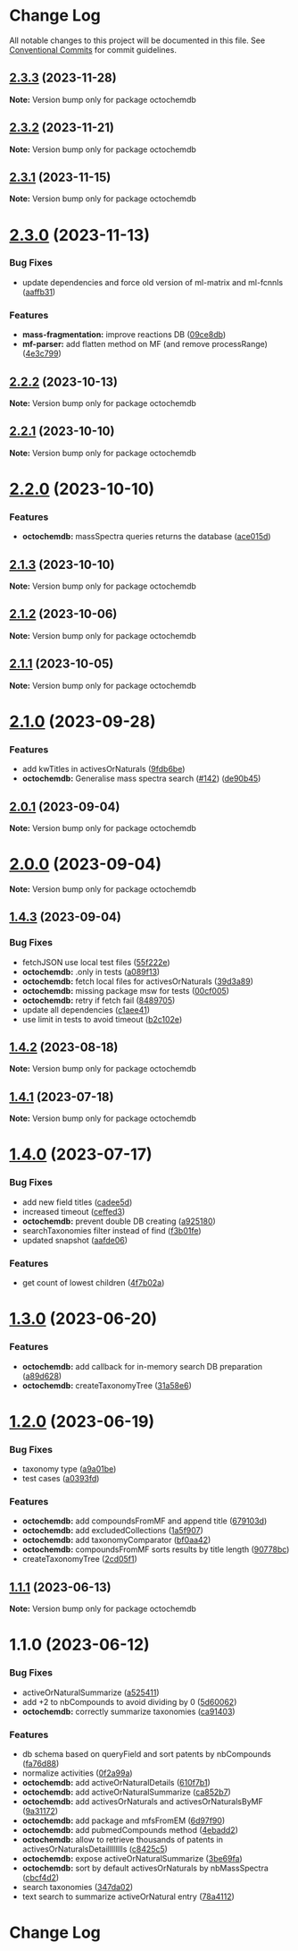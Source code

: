 # Change Log

All notable changes to this project will be documented in this file.
See [Conventional Commits](https://conventionalcommits.org) for commit guidelines.

## [2.3.3](https://github.com/cheminfo/mass-tools/compare/octochemdb@2.3.2...octochemdb@2.3.3) (2023-11-28)

**Note:** Version bump only for package octochemdb





## [2.3.2](https://github.com/cheminfo/mass-tools/compare/octochemdb@2.3.1...octochemdb@2.3.2) (2023-11-21)

**Note:** Version bump only for package octochemdb





## [2.3.1](https://github.com/cheminfo/mass-tools/compare/octochemdb@2.3.0...octochemdb@2.3.1) (2023-11-15)

**Note:** Version bump only for package octochemdb





# [2.3.0](https://github.com/cheminfo/mass-tools/compare/octochemdb@2.2.2...octochemdb@2.3.0) (2023-11-13)


### Bug Fixes

* update dependencies and force old version of ml-matrix and ml-fcnnls ([aaffb31](https://github.com/cheminfo/mass-tools/commit/aaffb31aea9db1855ac5f1587456b411e8c85ba3))


### Features

* **mass-fragmentation:** improve reactions DB ([09ce8db](https://github.com/cheminfo/mass-tools/commit/09ce8dbba25836bdacb2afeaaa8ef45543f75c71))
* **mf-parser:** add flatten method on MF (and remove processRange) ([4e3c799](https://github.com/cheminfo/mass-tools/commit/4e3c79964c05f0fba33975069a1b442f4514976f))





## [2.2.2](https://github.com/cheminfo/mass-tools/compare/octochemdb@2.2.1...octochemdb@2.2.2) (2023-10-13)

**Note:** Version bump only for package octochemdb





## [2.2.1](https://github.com/cheminfo/mass-tools/compare/octochemdb@2.2.0...octochemdb@2.2.1) (2023-10-10)

**Note:** Version bump only for package octochemdb





# [2.2.0](https://github.com/cheminfo/mass-tools/compare/octochemdb@2.1.3...octochemdb@2.2.0) (2023-10-10)


### Features

* **octochemdb:** massSpectra queries returns the database ([ace015d](https://github.com/cheminfo/mass-tools/commit/ace015dc660d14118996ceb3e5fd537e29b9b22f))





## [2.1.3](https://github.com/cheminfo/mass-tools/compare/octochemdb@2.1.2...octochemdb@2.1.3) (2023-10-10)

**Note:** Version bump only for package octochemdb





## [2.1.2](https://github.com/cheminfo/mass-tools/compare/octochemdb@2.1.1...octochemdb@2.1.2) (2023-10-06)

**Note:** Version bump only for package octochemdb





## [2.1.1](https://github.com/cheminfo/mass-tools/compare/octochemdb@2.1.0...octochemdb@2.1.1) (2023-10-05)

**Note:** Version bump only for package octochemdb





# [2.1.0](https://github.com/cheminfo/mass-tools/compare/octochemdb@2.0.1...octochemdb@2.1.0) (2023-09-28)


### Features

* add kwTitles in activesOrNaturals ([9fdb6be](https://github.com/cheminfo/mass-tools/commit/9fdb6be47cdaa9eb0717c8fa923804697fac8248))
* **octochemdb:** Generalise mass spectra search  ([#142](https://github.com/cheminfo/mass-tools/issues/142)) ([de90b45](https://github.com/cheminfo/mass-tools/commit/de90b45a97f64ab9af8a2de4ce2a81b6f0c4db62))





## [2.0.1](https://github.com/cheminfo/mass-tools/compare/octochemdb@1.4.3...octochemdb@2.0.1) (2023-09-04)

**Note:** Version bump only for package octochemdb





# [2.0.0](https://github.com/cheminfo/mass-tools/compare/octochemdb@1.4.3...octochemdb@2.0.0) (2023-09-04)

**Note:** Version bump only for package octochemdb





## [1.4.3](https://github.com/cheminfo/mass-tools/compare/octochemdb@1.4.2...octochemdb@1.4.3) (2023-09-04)


### Bug Fixes

* fetchJSON use local test files ([55f222e](https://github.com/cheminfo/mass-tools/commit/55f222e9e412d043b4d124adaed3fc07c6e7f9cd))
* **octochemdb:** .only in tests ([a089f13](https://github.com/cheminfo/mass-tools/commit/a089f13c0818cd1dfe6632c154fd8d0db04dfd0a))
* **octochemdb:** fetch local files for activesOrNaturals ([39d3a89](https://github.com/cheminfo/mass-tools/commit/39d3a891df2cd622b52e41339682b37d8c41516c))
* **octochemdb:** missing package msw for tests ([00cf005](https://github.com/cheminfo/mass-tools/commit/00cf00593a5a933b70fdd01907a6ea62691d204d))
* **octochemdb:** retry if fetch fail ([8489705](https://github.com/cheminfo/mass-tools/commit/8489705bad049383dd7fa22fe79cdb4f99edb709))
* update all dependencies ([c1aee41](https://github.com/cheminfo/mass-tools/commit/c1aee417d98ee83caf88489dc60db7ee449c744e))
* use limit in tests to avoid timeout ([b2c102e](https://github.com/cheminfo/mass-tools/commit/b2c102e0b5f25963e7071d4f38ece8f622f60787))





## [1.4.2](https://github.com/cheminfo/mass-tools/compare/octochemdb@1.4.1...octochemdb@1.4.2) (2023-08-18)

**Note:** Version bump only for package octochemdb





## [1.4.1](https://github.com/cheminfo/mass-tools/compare/octochemdb@1.4.0...octochemdb@1.4.1) (2023-07-18)

**Note:** Version bump only for package octochemdb





# [1.4.0](https://github.com/cheminfo/mass-tools/compare/octochemdb@1.3.0...octochemdb@1.4.0) (2023-07-17)


### Bug Fixes

* add new field titles ([cadee5d](https://github.com/cheminfo/mass-tools/commit/cadee5d7cc691e9edd80d1bb5a03832484f0a28e))
* increased timeout ([ceffed3](https://github.com/cheminfo/mass-tools/commit/ceffed30fd2647533325fb5a3fb0fbd7a623e4fc))
* **octochemdb:** prevent double DB creating ([a925180](https://github.com/cheminfo/mass-tools/commit/a9251804deec2c0211ca8683378cd2be3a7a064e))
* searchTaxonomies filter instead of find ([f3b01fe](https://github.com/cheminfo/mass-tools/commit/f3b01fe66628719541b003fdc4d5af28ed140e4d))
* updated snapshot ([aafde06](https://github.com/cheminfo/mass-tools/commit/aafde06a8e52ab10094ae64b60448252b46245c4))


### Features

* get count of lowest children ([4f7b02a](https://github.com/cheminfo/mass-tools/commit/4f7b02a8f8179725edc92423373571372c6e9a7f))





# [1.3.0](https://github.com/cheminfo/mass-tools/compare/octochemdb@1.2.0...octochemdb@1.3.0) (2023-06-20)


### Features

* **octochemdb:** add callback for in-memory search DB preparation ([a89d628](https://github.com/cheminfo/mass-tools/commit/a89d628e5539f5814b603044666b08d9ff68d894))
* **octochemdb:** createTaxonomyTree ([31a58e6](https://github.com/cheminfo/mass-tools/commit/31a58e66a84bc0460972f67a3a360324e5dce111))





# [1.2.0](https://github.com/cheminfo/mass-tools/compare/octochemdb@1.1.1...octochemdb@1.2.0) (2023-06-19)


### Bug Fixes

* taxonomy type ([a9a01be](https://github.com/cheminfo/mass-tools/commit/a9a01be7a597b54902f1f4bef2e40c60fede1f68))
* test cases ([a0393fd](https://github.com/cheminfo/mass-tools/commit/a0393fdb94cffaf4ebc2cc944e9e4697470eb57e))


### Features

* **octochemdb:** add compoundsFromMF and append title ([679103d](https://github.com/cheminfo/mass-tools/commit/679103d065f4abf8dbd324e1e5d4b7990d7da628))
* **octochemdb:** add excludedCollections ([1a5f907](https://github.com/cheminfo/mass-tools/commit/1a5f907e68d49d795bbf4617adb0922ab46369a2))
* **octochemdb:** add taxonomyComparator ([bf0aa42](https://github.com/cheminfo/mass-tools/commit/bf0aa42d94c78e46282343a74cb8c27abe556e96))
* **octochemdb:** compoundsFromMF sorts results by title length ([90778bc](https://github.com/cheminfo/mass-tools/commit/90778bc45001747cfddc945d6dead40ac6038365))
* createTaxonomyTree ([2cd05f1](https://github.com/cheminfo/mass-tools/commit/2cd05f1ac0c2b2923d3e277567599624f3b9a04e))





## [1.1.1](https://github.com/cheminfo/mass-tools/compare/octochemdb@1.1.0...octochemdb@1.1.1) (2023-06-13)

**Note:** Version bump only for package octochemdb





# 1.1.0 (2023-06-12)


### Bug Fixes

* activeOrNaturalSummarize ([a525411](https://github.com/cheminfo/mass-tools/commit/a525411c7ca77758e6d856ffeedfafcbe763fb5a))
* add +2 to nbCompounds to avoid dividing by 0 ([5d60062](https://github.com/cheminfo/mass-tools/commit/5d6006204b3979e22895e7ac33ba36f9633b39e6))
* **octochemdb:** correctly summarize taxonomies ([ca91403](https://github.com/cheminfo/mass-tools/commit/ca91403aa4479233cd3188a47854e218cd13141a))


### Features

* db schema based on queryField and sort patents by nbCompounds ([fa76d88](https://github.com/cheminfo/mass-tools/commit/fa76d882388a4fdc06d7ec33eabd8bd9d6edb88d))
* normalize activities ([0f2a99a](https://github.com/cheminfo/mass-tools/commit/0f2a99aaa250cca23943f9a6e4f35eead35b753e))
* **octochemdb:** add activeOrNaturalDetails ([610f7b1](https://github.com/cheminfo/mass-tools/commit/610f7b14ecfe3d6d582966421911ac15e71c2771))
* **octochemdb:** add activeOrNaturalSummarize ([ca852b7](https://github.com/cheminfo/mass-tools/commit/ca852b70e540227665a7ca65793c25ef3d7ffe38))
* **octochemdb:** add activesOrNaturals and activesOrNaturalsByMF ([9a31172](https://github.com/cheminfo/mass-tools/commit/9a311727a592198fe91c23639bd7f2968eb753ae))
* **octochemdb:** add package and mfsFromEM ([6d97f90](https://github.com/cheminfo/mass-tools/commit/6d97f900bb97226b460cf758869164d93e12924f))
* **octochemdb:** add pubmedCompounds method ([4ebadd2](https://github.com/cheminfo/mass-tools/commit/4ebadd236088fbe01caa06e53013a47708a07cee))
* **octochemdb:** allow to retrieve thousands of patents in activesOrNaturalsDetailllllllls ([c8425c5](https://github.com/cheminfo/mass-tools/commit/c8425c591ced79f2f42342e7b1a9d6f684001a5b))
* **octochemdb:** expose activeOrNaturalSummarize ([3be69fa](https://github.com/cheminfo/mass-tools/commit/3be69fadd481deba2ca60e4a1b8e6e0e7f9449ea))
* **octochemdb:** sort by default activesOrNaturals by nbMassSpectra ([cbcf4d2](https://github.com/cheminfo/mass-tools/commit/cbcf4d25a61d9a5f02e29b8418f53bf393ae86e4))
* search taxonomies ([347da02](https://github.com/cheminfo/mass-tools/commit/347da02a11940392563d29faad28a30682cc402e))
* text search to summarize activeOrNatural entry ([78a4112](https://github.com/cheminfo/mass-tools/commit/78a41127fa2ffd4e2375956bf164b141b257bfc9))





# Change Log
